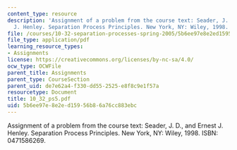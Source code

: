 ```yaml
---
content_type: resource
description: 'Assignment of a problem from the course text: Seader, J. D., and Ernest
  J. Henley. Separation Process Principles. New York, NY: Wiley, 1998. ISBN: 0471586269.'
file: /courses/10-32-separation-processes-spring-2005/5b6ee97e8e2ed15956b86a76cc883ebc_10_32_ps5.pdf
file_type: application/pdf
learning_resource_types:
- Assignments
license: https://creativecommons.org/licenses/by-nc-sa/4.0/
ocw_type: OCWFile
parent_title: Assignments
parent_type: CourseSection
parent_uid: de7e62a4-f330-dd55-2525-e8f8c9e1f57a
resourcetype: Document
title: 10_32_ps5.pdf
uid: 5b6ee97e-8e2e-d159-56b8-6a76cc883ebc
---
```

Assignment of a problem from the course text: Seader, J. D., and Ernest J. Henley. Separation Process Principles. New York, NY: Wiley, 1998. ISBN: 0471586269.
